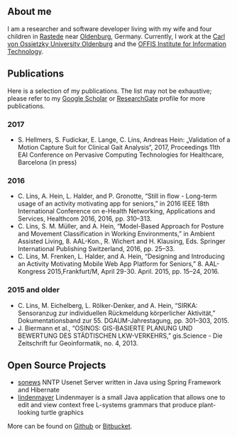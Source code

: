 ## About me

I am a researcher and software developer living with my wife and four children in [Rastede](http://www.rastede.de/) near [Oldenburg](http://www.oldenburg.de/), Germany.
Currently, I work at the [Carl von Ossietzky University Oldenburg](http://www.uni-oldenburg.de/) and the [OFFIS Institute for Information Technology](http://www.offis.de/).

## Publications

Here is a selection of my publications. The list may not be exhaustive; please refer to my [Google Scholar](https://scholar.google.de/citations?user=BZsFbZkAAAAJ&hl=d) or [ResearchGate](https://www.researchgate.net/profile/Christian_Lins) 
profile for more publications. 

### 2017
 * S. Hellmers, S. Fudickar, E. Lange, C. Lins, Andreas Hein:
„Validation of a Motion Capture Suit for Clinical Gait Analysis“, 2017, Proceedings 11th EAI Conference on Pervasive Computing Technologies for Healthcare, Barcelona (in press)

### 2016
 * C. Lins, A. Hein, L. Halder, and P. Gronotte, “Still in flow - Long-term usage of an activity motivating app for seniors,” in 2016 IEEE 18th International Conference on e-Health Networking, Applications and Services, Healthcom 2016, 2016, pp. 310–313.
 * C. Lins, S. M. Müller, and A. Hein, “Model-Based Approach for Posture and Movement Classification in Working Environments,” in Ambient Assisted Living, 8. AAL-Kon., R. Wichert and H. Klausing, Eds. Springer International Publishing Switzerland, 2016, pp. 25–33.
 * C. Lins, M. Frenken, L. Halder, and A. Hein, “Designing and Introducing an Activity Motivating Mobile Web App Platform for Seniors,” 8. AAL-Kongress 2015,Frankfurt/M, April 29-30. April. 2015, pp. 15–24, 2016.
 
### 2015 and older
 * C. Lins, M. Eichelberg, L. Rölker-Denker, and A. Hein, “SIRKA: Sensoranzug zur individuellen Rückmeldung körperlicher Aktivität,” Dokumentationsband zur 55. DGAUM-Jahrestagung, pp. 301–303, 2015.
 * J. Biermann et al., “OSINOS: GIS-BASIERTE PLANUNG UND BEWERTUNG DES STÄDTISCHEN LKW-VERKEHRS,” gis.Science - Die Zeitschrift fur Geoinformatik, no. 4, 2013.

## Open Source Projects
 * [sonews](https://github.com/cli/sonews) NNTP Usenet Server written in Java using Spring Framework and Hibernate
 * [lindenmayer](https://github.com/cli/sonews) Lindenmayer is a small Java application that allows one to edit and view context free L-systems grammars that produce plant-looking turtle graphics 

More can be found on [Github](https://github.com/cli) or [Bitbucket](https://bitbucket.org/cli).
